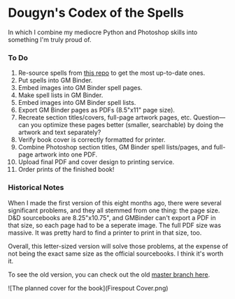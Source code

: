 # Dougyn's Codex of the Spells

In which I combine my mediocre Python and Photoshop skills into something I'm truly proud of.

### To Do

 1. Re-source spells from [this repo](https://github.com/thebombzen/grimoire/) to get the most up-to-date ones.
 2. Put spells into GM Binder.
 3. Embed images into GM Binder spell pages.
 4. Make spell lists in GM Binder.
 5. Embed images into GM Binder spell lists.
 6. Export GM Binder pages as PDFs (8.5"x11" page size).
 7. Recreate section titles/covers, full-page artwork pages, etc. Question—can you optimize these pages better (smaller, searchable) by doing the artwork and text separately?
 8. Verify book cover is correctly formatted for printer.
 9. Combine Photoshop section titles, GM Binder spell lists/pages, and full-page artwork into one PDF.
 10. Upload final PDF and cover design to printing service.
 11. Order prints of the finished book!

### Historical Notes

When I made the first version of this eight months ago, there were several significant problems, and they all stemmed from one thing: the page size. D&D sourcebooks are 8.25"x10.75", and GMBinder can't export a PDF in that size, so each page had to be a seperate image. The full PDF size was massive. It was pretty hard to find a printer to print in that size, too.

Overall, this letter-sized version will solve those problems, at the expense of not being the exact same size as the official sourcebooks. I think it's worth it.

To see the old version, you can check out the old [master branch here](https://github.com/TheKingElessar/Dougyns-Codex-of-the-Spells/tree/master).

![The planned cover for the book](Firespout Cover.png)